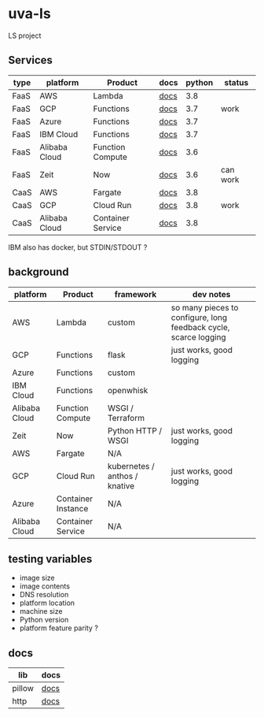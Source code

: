 # uva-ls

LS project

## Services

| type | platform      | Product            | docs       | python | status   |
| ---- | ------------- | ------------------ | ---------- | ------ | -------- |
| FaaS | AWS           | Lambda             | [docs][1]  | 3.8    |          |
| FaaS | GCP           | Functions          | [docs][2]  | 3.7    | work     |
| FaaS | Azure         | Functions          | [docs][3]  | 3.7    |          |
| FaaS | IBM Cloud     | Functions          | [docs][4]  | 3.7    |          |
| FaaS | Alibaba Cloud | Function Compute   | [docs][5]  | 3.6    |          |
| FaaS | Zeit          | Now                | [docs][6]  | 3.6    | can work |
| CaaS | AWS           | Fargate            | [docs][7]  | 3.8    |          |
| CaaS | GCP           | Cloud Run          | [docs][8]  | 3.8    | work     |
| CaaS | Alibaba Cloud | Container Service  | [docs][10] | 3.8    |          |

IBM also has docker, but STDIN/STDOUT ?

## background

| platform      | Product            | framework                     | dev notes                                                        |
| ------------- | ------------------ | ----------------------------- | ---------------------------------------------------------------- |
| AWS           | Lambda             | custom                        | so many pieces to configure, long feedback cycle, scarce logging |
| GCP           | Functions          | flask                         | just works, good logging                                         |
| Azure         | Functions          | custom                        |                                                                  |
| IBM Cloud     | Functions          | openwhisk                     |                                                                  |
| Alibaba Cloud | Function Compute   | WSGI / Terraform              |                                                                  |
| Zeit          | Now                | Python HTTP / WSGI            | just works, good logging                                         |
| AWS           | Fargate            | N/A                           |                                                                  |
| GCP           | Cloud Run          | kubernetes / anthos / knative | just works, good logging                                         |
| Azure         | Container Instance | N/A                           |                                                                  |
| Alibaba Cloud | Container Service  | N/A                           |                                                                  |

## testing variables

- image size
- image contents
- DNS resolution
- platform location
- machine size
- Python version
- platform feature parity ?

## docs

| lib    | docs                                                       |
| ------ | ---------------------------------------------------------- |
| pillow | [docs](https://pillow.readthedocs.io/en/latest/)           |
| http   | [docs](https://docs.python.org/3/library/http.server.html) |

[1]: https://docs.aws.amazon.com/lambda/latest/dg/python-programming-model.html
[2]: https://cloud.google.com/functions/docs/writing/http
[3]: https://docs.microsoft.com/en-us/azure/azure-functions/functions-reference-python
[4]: https://cloud.ibm.com/docs/openwhisk?topic=cloud-functions-actions
[5]: https://www.alibabacloud.com/help/doc-detail/56316.htm
[6]: https://zeit.co/docs/runtimes#official-runtimes/python
[7]: https://docs.aws.amazon.com/AmazonECS/latest/developerguide/AWS_Fargate.html
[8]: https://cloud.google.com/run/docs/deploying
[9]: https://docs.microsoft.com/en-us/azure/container-instances/container-instances-tutorial-prepare-app
[10]: https://www.alibabacloud.com/help/doc-detail/90670.htm

